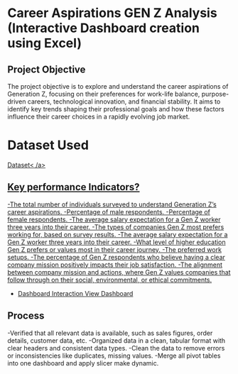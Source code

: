 # Career Aspirations GEN Z Analysis (Interactive Dashboard creation using Excel) 
## Project Objective
The project objective is to explore and understand the career aspirations of Generation Z, focusing on their preferences for work-life balance, purpose-driven careers, technological innovation, and financial stability. It aims to identify key trends shaping their professional goals and how these factors influence their career choices in a rapidly evolving job market.
# Dataset Used
<a href=”https://github.com/mamatha203/Ecommerce-Data-Analysis/blob/main/Ecommerce%20Data.xlsx”>Dataset< /a>
## Key performance Indicators?
-The total number of individuals surveyed to understand Generation Z’s career aspirations.
-Percentage of male respondents.
-Percentage of female respondents.
-The average salary expectation for a Gen Z worker three years into their career.
-The types of companies Gen Z most prefers working for, based on survey results.
-The average salary expectation for a Gen Z worker three years into their career.
-What level of higher education Gen Z prefers or values most in their career journey.
-The preferred work setups.
-The percentage of Gen Z respondents who believe having a clear company mission positively impacts their job satisfaction.
-The alignment between company mission and actions, where Gen Z values companies that follow through on their social, environmental, or ethical commitments.
- Dashboard Interaction <a href=”https://github.com/mamatha203/Ecommerce-Data-Analysis/blob/main/Ecommerce%20Sales%20Dashboard.xlsx” >View Dashboard</a>
## Process
-Verified that all relevant data is available, such as sales figures, order details, customer data, etc.
-Organized data in a clean, tabular format with clear headers and consistent data types. 
-Clean the data to remove errors or inconsistencies like duplicates, missing values.
-Merge all pivot tables into one dashboard and apply slicer make dynamic.

